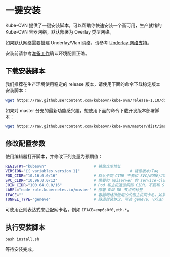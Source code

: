 # 一键安装

Kube-OVN 提供了一键安装脚本，可以帮助你快速安装一个高可用，生产就绪的 Kube-OVN 容器网络，默认部署为 Overlay 类型网络。

如果默认网络需要搭建 Underlay/Vlan 网络，请参考 [Underlay 网络支持](./underlay.md)。

安装前请参考[准备工作](./prepare.md)确认环境配置正确。

## 下载安装脚本

我们推荐在生产环境使用稳定的 release 版本，请使用下面的命令下载稳定版本安装脚本：
```bash
wget https://raw.githubusercontent.com/kubeovn/kube-ovn/release-1.10/dist/images/install.sh
```

如果对 master 分支的最新功能感兴趣，想使用下面的命令下载开发版本部署脚本：
```bash
wget https://raw.githubusercontent.com/kubeovn/kube-ovn/master/dist/images/install.sh
```

## 修改配置参数

使用编辑器打开脚本，并修改下列变量为预期值：

```bash
REGISTRY="kubeovn"                     # 镜像仓库地址
VERSION="{{ variables.version }}"                      # 镜像版本/Tag
POD_CIDR="10.16.0.0/16"                # 默认子网 CIDR 不要和 SVC/NODE/JOIN CIDR 重叠
SVC_CIDR="10.96.0.0/12"                # 需要和 apiserver 的 service-cluster-ip-range 保持一致
JOIN_CIDR="100.64.0.0/16"              # Pod 和主机通信网络 CIDR，不要和 SVC/NODE/POD CIDR 重叠 
LABEL="node-role.kubernetes.io/master" # 部署 OVN DB 节点的标签
IFACE=""                               # 容器网络所使用的的宿主机网卡名，如果为空则使用 Kubernetes 中的 Node IP 所在网卡
TUNNEL_TYPE="geneve"                   # 隧道封装协议，可选 geneve, vxlan 或 stt，stt 需要单独编译 ovs 内核模块
```

可使用正则表达式来匹配网卡名，例如 `IFACE=enp6s0f0,eth.*`。

## 执行安装脚本

`bash install.sh`

等待安装完成。
